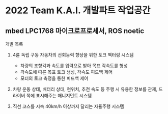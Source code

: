 # 2022 Team K.A.I. 개발파트 작업공간
## mbed LPC1768 마이크로프로세서, ROS noetic 

개발 목록

1. 4륜 독립 구동 자동차의 선회능력 향상을 위한 토크 벡터링 시스템
    - 차량의 조향각과 속도를 입력으로 받아 목표 각속도를 형성
    - 각속도에 따른 목표 토크 생성, 각속도 피드백 제어
    - 모터의 토크 측정을 통한 피드백 제어

2. 차량 운동 상태, 배터리 상태, 현위치, 추천 속도 등 주행 시 유용한 정보를 관제, 드라이버 쪽에 표시해주는 매니지먼트 시스템

3. 직선 코스를 시속 40km/h 이상까지 달리는 자율주행 시스템
